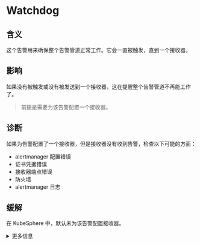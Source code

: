 
# Watchdog

## 含义

这个告警用来确保整个告警管道正常工作。它会一直被触发，直到一个接收器。

## 影响

如果没有被触发或没有被发送到一个接收器，这在提醒整个告警管道不再能工作了。  

> 前提是需要为该告警配置一个接收器。

## 诊断

如果为告警配置了一个接收器，但是接收器没有收到告警，检查以下可能的方面：

- alertmanager 配置错误
- 证书凭据错误
- 接收器端点错误
- 防火墙
- alertmanager 日志

## 缓解

在 KubeSphere 中，默认未为该告警配置接收器。

<details>
<summary>更多信息</summary>

在 KubeSphere 中，**_WhizardTelemetry 告警_** 扩展组件生成的告警，将经由 **_WhizardTelemetry 通知_** 扩展组件的 [alertmanager](https://github.com/prometheus/alertmanager) 和 [notification-manager](https://github.com/kubesphere/notification-manager)，发送到用户配置的接收器。  

用户可以通过 **_WhizardTelemetry 通知_** 扩展组件的配置以及相关通知渠道的配置，使这个告警发送到一个特定的接收器。

</details>

